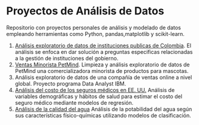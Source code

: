 # Proyectos de Análisis de Datos
Repositorio con proyectos personales de análisis y modelado de datos empleando herramientas como Python, pandas,matplotlib y scikit-learn.


1.	[Análisis exploratorio de datos de instituciones publicas de Colombia](./Datos_Abiertos_Colombia/).
   El análisis se enfoca en dar solución a preguntas especificas relacionadas a la gestión de instituciones del gobierno.
2. [Ventas Minorista PetMind](./Ventas_PetMind/).
   Limpieza y análisis exploratorio de datos de PetMind una comercializadora minorista de productos para mascotas.
3. Análisis exploratorio de datos de una compañía de ventas online a nivel global. Proyecto programa Data Analyst IBM.
4. [Análisis del costo de los seguros médicos en EE. UU.](./Seguros_Medicos/)
   Análisis de variables demográficas y hábitos de salud para estimar el costo del seguro médico mediante modelos de regresión.
5. [Análisis de la calidad del agua](./Calidad_del_Agua/)
   Análisis de la potabilidad del agua según sus características físico-químicas utilizando modelos de clasificación.
